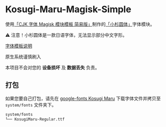 # Kosugi-Maru-Magisk-Simple

使用[「CJK 字体 Magisk 模块模板 简易版」](https://github.com/lxgw/simple-cjk-font-magisk-module-template)制作的[「小杉圆体」](https://fonts.google.com/specimen/Kosugi+Maru)字体模块。

:warning: 注意！小杉圆体是一款日语字体，无法显示部分中文字形。

[字体模板说明](README-lxgw.md)

原生系统谨慎刷入

本项目不会对您的 **设备损坏** 及 **数据丢失** 负责。

## 打包

如果您要自己打包，请先在 [google-fonts Kosugi Maru](https://fonts.google.com/specimen/Kosugi+Maru) 下载字体文件并拷贝至 `system/fonts` 文件夹下。

```bash
system/fonts
└── KosugiMaru-Regular.ttf
```

